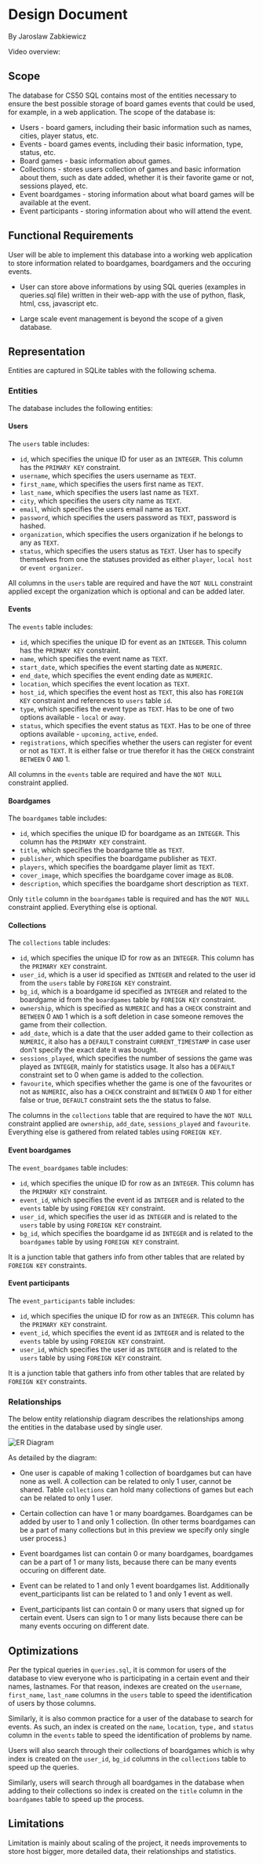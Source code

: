 # Design Document

By Jaroslaw Zabkiewicz

Video overview: 

## Scope

The database for CS50 SQL contains most of the entities necessary to ensure the best possible storage of board games events that could be used, for example, in a web application. The scope of the database is:

* Users - board gamers, including their basic information such as names, cities, player status, etc.
* Events - board games events, including their basic information, type, status, etc.
* Board games - basic information about games.
* Collections - stores users collection of games and basic information about them, such as date added, whether it is their favorite game or not, sessions played, etc.
* Event boardgames - storing information about what board games will be available at the event.
* Event participants - storing information about who will attend the event.

## Functional Requirements

User will be able to implement this database into a working web application to store information related to boardgames, boardgamers and the occuring events.

* User can store above informations by using SQL queries (examples in queries.sql file) written in their web-app with the use of python, flask, html, css, javascript etc.

* Large scale event management is beyond the scope of a given database.

## Representation

Entities are captured in SQLite tables with the following schema.

### Entities

The database includes the following entities:

#### Users

The `users` table includes:

* `id`, which specifies the unique ID for user as an `INTEGER`. This column has the `PRIMARY KEY` constraint.
* `username`, which specifies the users username as `TEXT`.
* `first_name`, which specifies the users first name as `TEXT`.
* `last_name`, which specifies the users last name as `TEXT`.
* `city`, which specifies the users city name as `TEXT`.
* `email`, which specifies the users email name as `TEXT`.
* `password`, which specifies the users password as `TEXT`, password is hashed.
* `organization`, which specifies the users organization if he belongs to any as `TEXT`.
* `status`, which specifies the users status as `TEXT`. User has to specify themselves from one the statuses provided as either `player`, `local host` or `event organizer`.

All columns in the `users` table are required and have the `NOT NULL` constraint applied except the organization which is optional and can be added later.

#### Events

The `events` table includes:

* `id`, which specifies the unique ID for event as an `INTEGER`. This column has the `PRIMARY KEY` constraint.
* `name`, which specifies the event name as `TEXT`.
* `start_date`, which specifies the event starting date as `NUMERIC`.
* `end_date`, which specifies the event ending date as `NUMERIC`.
* `location`, which specifies the event location as `TEXT`.
* `host_id`, which specifies the event host as `TEXT`, this also has `FOREIGN KEY` constraint and references to `users` table `id`.
* `type`, which specifies the event type as `TEXT`. Has to be one of two options available - `local` or `away`.
* `status`, which specifies the event status as `TEXT`. Has to be one of three options available - `upcoming`, `active`, `ended`.
* `registrations`, which specifies whether the users can register for event or not as `TEXT`. It is either false or true therefor it has the `CHECK` constraint `BETWEEN` 0 `AND` 1.

All columns in the `events` table are required and have the `NOT NULL` constraint applied.

#### Boardgames

The `boardgames` table includes:

* `id`, which specifies the unique ID for boardgame as an `INTEGER`. This column has the `PRIMARY KEY` constraint.
* `title`, which specifies the boardgame title as `TEXT`.
* `publisher`, which specifies the boardgame publisher as `TEXT`.
* `players`, which specifies the boardgame player limit as `TEXT`.
* `cover_image`, which specifies the boardgame cover image as `BLOB`.
* `description`, which specifies the boardgame short description as `TEXT`.

Only `title` column in the `boardgames` table is required and has the `NOT NULL` constraint applied. Everything else is optional.

#### Collections

The `collections` table includes:

* `id`, which specifies the unique ID for row as an `INTEGER`. This column has the `PRIMARY KEY` constraint.
* `user_id`, which is a user id specified as `INTEGER` and related to the user id from the `users` table by `FOREIGN KEY` constraint.
* `bg_id`, which is a boardgame id specified as `INTEGER` and related to the boardgame id from the `boardgames` table by `FOREIGN KEY` constraint.
* `ownership`, which is specified as `NUMERIC` and has a `CHECK` constraint and `BETWEEN` 0 `AND` 1 which is a soft deletion in case someone removes the game from their collection.
* `add_date`, which is a date that the user added game to their collection as `NUMERIC`, it also has a `DEFAULT` constraint `CURRENT_TIMESTAMP` in case user don't specify the exact date it was bought.
* `sessions_played`, which specifies the number of sessions the game was played as `INTEGER`, mainly for statistics usage. It also has a `DEFAULT` constraint set to 0 when game is added to the collection.
* `favourite`, which specifies whether the game is one of the favourites or not as `NUMERIC`, also has a `CHECK` constraint and `BETWEEN` 0 `AND` 1 for either false or true, `DEFAULT` constraint sets the the status to false.

The columns in the `collections` table that are required to have the `NOT NULL` constraint applied are `ownership`, `add_date`, `sessions_played` and `favourite`. Everything else is gathered from related tables using `FOREIGN KEY`.

#### Event boardgames

The `event_boardgames` table includes:

* `id`, which specifies the unique ID for row as an `INTEGER`. This column has the `PRIMARY KEY` constraint.
* `event_id`, which specifies the event id as `INTEGER` and is related to the `events` table by using `FOREIGN KEY` constraint.
* `user_id`, which specifies the user id as `INTEGER` and is related to the `users` table by using `FOREIGN KEY` constraint.
* `bg_id`, which specifies the boardgame id as `INTEGER` and is related to the `boardgames` table by using `FOREIGN KEY` constraint.

It is a junction table that gathers info from other tables that are related by `FOREIGN KEY` constraints.

#### Event participants

The `event_participants` table includes:

* `id`, which specifies the unique ID for row as an `INTEGER`. This column has the `PRIMARY KEY` constraint.
* `event_id`, which specifies the event id as `INTEGER` and is related to the `events` table by using `FOREIGN KEY` constraint.
* `user_id`, which specifies the user id as `INTEGER` and is related to the `users` table by using `FOREIGN KEY` constraint.

It is a junction table that gathers info from other tables that are related by `FOREIGN KEY` constraints.

### Relationships

The below entity relationship diagram describes the relationships among the entities in the database used by single user.

![ER Diagram](er_diagram.png)

As detailed by the diagram:

* One user is capable of making 1 collection of boardgames but can have none as well. A collection can be related to only 1 user, cannot be shared. Table `collections` can hold many collections of games but each can be related to only 1 user.

* Certain collection can have 1 or many boardgames. Boardgames can be added by user to 1 and only 1 collection. (In other terms boardgames can be a part of many collections but in this preview we specify only single user process.)

* Event boardgames list can contain 0 or many boardgames, boardgames can be a part of 1 or many lists, because there can be many events occuring on different date.

* Event can be related to 1 and only 1 event boardgames list. Additionally event_participants list can be related to 1 and only 1 event as well.

* Event_participants list can contain 0 or many users that signed up for certain event. Users can sign to 1 or many lists because there can be many events occuring on different date.

## Optimizations

Per the typical queries in `queries.sql`, it is common for users of the database to view everyone who is participating in a certain event and their names, lastnames. For that reason, indexes are created on the `username`, `first_name`, `last_name` columns in the `users` table to speed the identification of users by those columns.

Similarly, it is also common practice for a user of the database to search for events. As such, an index is created on the `name`, `location`, `type,` and `status` column in the `events` table to speed the identification of problems by name.

Users will also search through their collections of boardgames which is why index is created on the `user_id`, `bg_id` columns in the `collections` table to speed up the queries.

Similarly, users will search through all boardgames in the database when adding to their collections so index is created on the `title` column in the `boardgames` table to speed up the process.

## Limitations

Limitation is mainly about scaling of the project, it needs improvements to store host bigger, more detailed data, their relationships and statistics.
